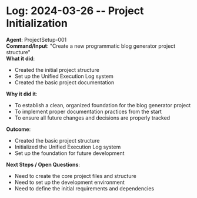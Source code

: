 # Log: 2024-03-26 -- Project Initialization

**Agent**: ProjectSetup-001  
**Command/Input**: "Create a new programmatic blog generator project structure"  
**What it did**:  
- Created the initial project structure
- Set up the Unified Execution Log system
- Created the basic project documentation

**Why it did it**:  
- To establish a clean, organized foundation for the blog generator project
- To implement proper documentation practices from the start
- To ensure all future changes and decisions are properly tracked

**Outcome**:  
- Created the basic project structure
- Initialized the Unified Execution Log system
- Set up the foundation for future development

**Next Steps / Open Questions**:  
- Need to create the core project files and structure
- Need to set up the development environment
- Need to define the initial requirements and dependencies 